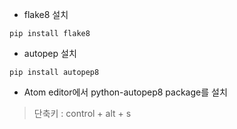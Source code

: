 
* flake8 설치
```
pip install flake8
```


* autopep 설치

```
pip install autopep8
```


* Atom editor에서 python-autopep8 package를 설치
> 단축키 : control + alt + s
